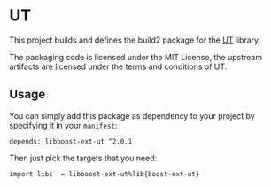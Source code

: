 # UT

This project builds and defines the build2 package for the [UT](https://github.com/boost-ext/ut) library.

The packaging code is licensed under the MIT License, the upstream artifacts are licensed under the terms and conditions of UT.

## Usage

You can simply add this package as dependency to your project by specifying it in your `manifest`:

```
depends: libboost-ext-ut ^2.0.1
```

Then just pick the targets that you need:

```
import libs  = libboost-ext-ut%lib{boost-ext-ut}
```
